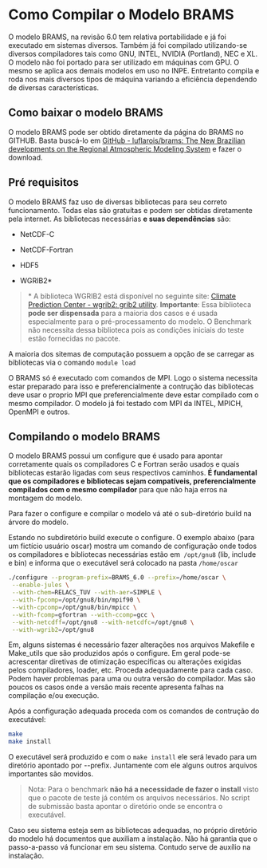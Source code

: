 # Como Compilar o Modelo BRAMS

O modelo BRAMS, na revisão 6.0 tem relativa portabilidade e já foi executado em sistemas diversos. Também já foi compilado utilizando-se diversos compiladores tais como GNU, INTEL, NVIDIA (Portland), NEC e XL.  O modelo não foi portado para ser utilizado em máquinas com GPU. O mesmo se aplica aos demais modelos em uso no INPE. Entretanto compila e roda nos mais diversos tipos de máquina variando a eficiência dependendo de diversas características.

## Como baixar o  modelo BRAMS

O modelo BRAMS pode ser obtido diretamente da página do BRAMS no GITHUB. Basta buscá-lo em [GitHub - luflarois/brams: The New Brazilian developments on the Regional Atmospheric Modeling System](https://github.com/luflarois/brams) e fazer o download.

## Pré requisitos

O modelo BRAMS faz uso de diversas bibliotecas para seu correto funcionamento. Todas elas são gratuítas e podem ser obtidas diretamente pela internet. As bibliotecas necessárias **e suas dependências**  são:

- NetCDF-C

- NetCDF-Fortran

- HDF5

- WGRIB2*

> \* A biblioteca WGRIB2 está disponível no seguinte site: [Climate Prediction Center - wgrib2: grib2 utility](https://www.cpc.ncep.noaa.gov/products/wesley/wgrib2/). **Importante**: Essa biblioteca **pode ser dispensada** para a maioria dos casos e é usada especialmente para o pré-processamento do modelo. O Benchmark não necessita dessa biblioteca pois as condições iniciais do teste estão fornecidas no pacote.

A maioria dos sitemas de computação possuem a opção de se carregar as bibliotecas via o comando `module load`

O BRAMS só é executado com comandos de MPI. Logo o sistema necessita estar preparado para isso e preferencialmente a contrução das bibliotecas deve usar o proprio MPI que preferencialmente deve estar compilado com o mesmo compilador. O modelo já foi testado com MPI da INTEL, MPICH, OpenMPI e outros.

## Compilando o modelo BRAMS

O modelo BRAMS possui um configure que é usado para apontar corretamente quais os compiladores C e Fortran serão usados e quais bibliotecas estarão ligadas com seus respectivos caminhos. **É fundamental que os compiladores e bibliotecas sejam compatíveis, preferencialmente compilados com o mesmo compilador** para que não haja erros na montagem do modelo. 

Para fazer o configure e compilar o modelo vá até o sub-diretório build na árvore do modelo.

Estando no subdiretório build execute o configure. O exemplo abaixo (para um fictício usuário oscar) mostra um comando de configuração onde todos os compiladores e bibliotecas necessárias estão em` /opt/gnu8` (lib, include e bin) e informa que o executável será colocado na pasta `/home/oscar`

```bash
./configure --program-prefix=BRAMS_6.0 --prefix=/home/oscar \
 --enable-jules \
 --with-chem=RELACS_TUV --with-aer=SIMPLE \
 --with-fpcomp=/opt/gnu8/bin/mpif90 \
 --with-cpcomp=/opt/gnu8/bin/mpicc \
 --with-fcomp=gfortran --with-ccomp=gcc \
 --with-netcdff=/opt/gnu8 --with-netcdfc=/opt/gnu8 \
 --with-wgrib2=/opt/gnu8
```

Em, alguns sistemas é necessário fazer alterações nos arquivos  Makefile e Make_utils que são produzidos após o configure. Em geral pode-se acrescentar diretivas de otimização específicas ou alterações exigidas pelos compiladores, loader, etc. Proceda adequadamente para cada caso. Podem haver problemas para uma ou outra versão do compilador. Mas são poucos os casos onde a versão mais recente apresenta falhas na compilação e/ou execução.

Após a configuração adequada proceda com os comandos de contrução do executável:

```bash
make
make install
```

O executável será produzido e com o `make install` ele será levado para um diretório apontado por --prefix. Juntamente com ele alguns outros arquivos importantes são movidos. 

> Nota: Para o benchmark **não há a necessidade de fazer o install** visto que o pacote de teste já contém os arquivos necessários. No script de submissão basta apontar o diretório onde se encontra o executável.

Caso seu sistema esteja sem as bibliotecas adequadas, no próprio diretório do modelo há documentos que auxiliam a instalação.  Não há garantia que o passo-a-passo vá funcionar em seu sistema. Contudo serve de auxílio na instalação.  
